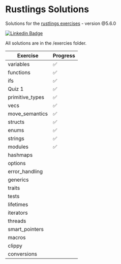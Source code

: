 # Rustlings Solutions

Solutions for the [rustlings exercises](https://github.com/rust-lang/rustlings) - version @5.6.0

<div align="left">

[![Linkedin Badge](https://img.shields.io/badge/-LinkedIn-blue?style=flat-square&logo=Linkedin&logoColor=white&link=https://www.linkedin.com/in/minsu-kim-336289160/)](https://www.linkedin.com/in/stevenhedges/)

</div>

All solutions are in the /exercies folder.

| Exercise               | Progress    |
| ---------------------- | ----------- |
| variables              | ✅          |
| functions              | ✅          |
| ifs                    | ✅          |
| Quiz 1                 | ✅          |
| primitive_types        | ✅          |
| vecs                   | ✅          |
| move_semantics         | ✅          |
| structs                | ✅          |
| enums                  | ✅          |
| strings                | ✅          |
| modules                | ✅          |
| hashmaps               |           |
| options                |           |
| error_handling         |           |
| generics               |           |
| traits                 |           |
| tests                  |           |
| lifetimes              |           |
| iterators              |           |
| threads                |           |
| smart_pointers         |           |
| macros                 |           |
| clippy                 |           |
| conversions            |           |
